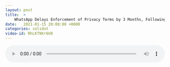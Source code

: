 ```yaml
---
layout: post
title:  >
    WhatsApp Delays Enforcement of Privacy Terms by 3 Months, Following Backlash
date:   2021-01-15 20:08:00 +0000
categories: solidot
video-id: RhLKTNXr6U8
---
```


<audio src="/assets/270d28eec75da3651fcdc6e93ccbbbc6.mp3" style="width: 100%;" controls></audio>

